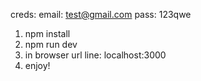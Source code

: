 creds:
    email: test@gmail.com
    pass: 123qwe

1. npm install
2. npm run dev
3. in browser url line: localhost:3000
4. enjoy!